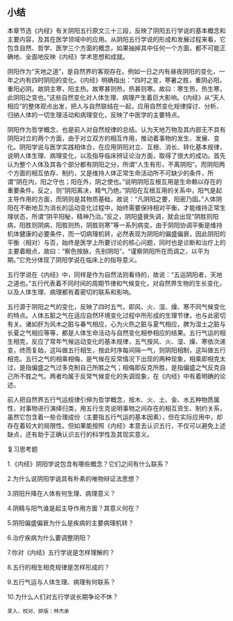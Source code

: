 ## 小结

本章节选《内经》有关阴阳五行原文三十三段，反映了阴阳五行学说的基本概念和主要内容，及其在医学领域中的应用。从阴阳五行学说的形成和发展过程来看，它包含自然、哲学、医学三个方面的概念，如果抽掉其中任何一个方面，都不可能正确地、全面地反映《内经》学术思想和成就。

阴阳作为“天地之道”，是自然界的客观存在。例如一日之内有昼夜阴阳的变化，一年之内有四时阴阳的变化。《内经》明确指出：“四时之变，寒暑之胜，重阴必阳，重阳必阴。故阴主寒，阳主热。故寒甚则热，热甚则寒。故曰：寒生热，热生寒，此阴阳之变也。”这些自然变化对人体生理、病理产生着巨大影响。《内经》从“天人相应”的整体观点出发，把人与自然联结在一起，应用自然变化规律探讨、分析、归纳人体的一切生理活动和病理变化，反映了中医学的主要特点。

阴阳作为哲学概念，也是前人对自然规律的总结。认为天地万物及其内部无不具有阴阳对立的两个方面，由于对立双方的相互作用，推动着事物的发生、发展、变化。阴阳学说与医学实践相体合，在应用阴阳对立、互根、消长、转化基本规律，说明人体生理、病理变化，以及指导临床辨证论治方面，取得了很大的成功。首先认为整个人体及其各个部分都有阴阳之分，所谓“人生有形，不离阴阳”。而阴阳两个方面的相互依存、制约，又是维持人体正常生命活动所不可缺少的条件，所谓“阴在内，阳之守也；阳在外，阴之使也。”说明阴阳互根互用是生命赖以存在的重要条件。反之，则“阴阳离决，精气乃绝。”阴阳在互根互用的关系中，阳气是起主导作用的方面，而阴则是其物质基础，故说：“凡阴阳之要，阳密乃固。”人体阴阳在不断地互为消长的运动变化过程中，始终需要保持相对平衡，才能维持正常生理状态，所谓“阴平阳秘，精神乃治。”反之，阴阳盛衰失调，就会出现“阴胜则阳病，阳胜则阴病，阳胜则热，阴胜则寒”等一系列病变。由于阴阳协调平衡是维持机体健康的必要条件，而一切病理机转，必然表现为阴阳的偏盛偏衰，因此阴阳的平衡（相对）与否，始终是医学上所要讨论的核心问题，同时也是诊断和治疗上的主要着眼点，故曰：“察色按脉，先别阴阳”，“谨察阴阳所在而调之，以平为期。”它充分体现了阴阳学说在临床上的指导意义。

五行学说在《内经》中，同样是作为自然法则看待的，故说：“五运阴阳者，天地之道也。”五行代表着不同时间的周期节律和气候变化，对自然界生物的生长变化，以及人体生理、病理都有着密切的联系和影响。

五行源于阴阳之气的变化，反映了四时五气，即风、火、湿、燥、寒不同气候变化的特点。人体五脏之气在适应自然环境变化过程中所形成的生理节律，也与此密切有关。诸如肝为风木之脏与春气相应，心为火热之脏与夏气相应，脾为湿土之脏与长夏之气相应等等，都是人体生命活动与自然变化相参相应的结果。五行气运的相生相克，反应了常年气候运动变化的基本规律，五气按风、火、湿、燥、寒依次递变，终而复始，这叫做五行相生，按此时序每间隔一气，则阴阳相制，这叫做五行相克。五行之气的相乘相侮，是气候在反常情况下出现的两种现象，相乘即相克太过，是指偏盛之气过多克制自己所胜之气；相侮即反克所胜，是指偏盛之气反克自己所不胜之气。两者均属于反常气候变化的失调现象，在《内经》中有着明确的论述。

前人把自然界五行气运规律引伸为哲学概念，按木、火、土、金、水五种物质属性，对事物进行演绎归类，用五行生克说明事物之间存在的相互资生、制约关系，虽然它包含着一些合理成份（主要指五行气运的基本因素），但在实际应用中，却存在着较大的局限性。但如果能按照《内经》本意去认识五行，不仅可以避免上述缺点，还有助于正确认识五行的科学性及其现实意义。

复习思考题

1.《内经》阴阳学说包含有哪些概念？它们之间有什么联系？

2.为什么说阴阳学说具有朴素的唯物辩证法思想？

3.阴阳升降在人体有何生理、病理意义？

4.阴精与阳气谁是起主导作用方面？其意义何在？

5.阴阳偏盛偏衰为什么是疾病的主要病理机转？

6.治疗疾病为什么要调整阴阳？

7.你对《内经》五行学说是怎样理解的？

8.五行的相生相克规律是怎样形成的？

9.五行气运与人体生理、病理有何联系？

10.为什么人们对五行学说长期争论不休？

`录入、校对、排版：林杰承`

